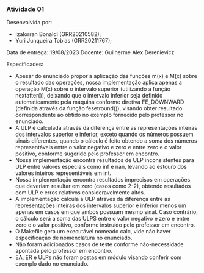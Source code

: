 ### Atividade 01

Desenvolvida por:

-   Izalorran Bonaldi (GRR20210582);
-   Yuri Junqueira Tobias (GRR20211767);

Data de entrega: 19/08/2023
Docente: Guilherme Alex Derenievicz

Especificades:

-   Apesar do enunciado propor a aplicação das funções m(x) e M(x) sobre o resultado das operações, nossa implementação aplica apenas a operação M(x) sobre o intervalo superior (utilizando a função nextafter()), deixando que o intervalo inferior seja definido automaticamente pela máquina conforme diretiva FE_DOWNWARD (definida através da função fesetround()), visando obter resultado correspondente ao obtido no exemplo fornecido pelo professor no enunciado.
-   A ULP é calculada através da diferença entre as representações inteiras dos intervalos superior e inferior, exceto quando os números possuem sinais diferentes, quando o cálculo é feito obtendo a soma dos números representáveis entre o valor negativo e zero e entre zero e o valor positivo, conforme sugerido pelo professor em encontro.
-   Nossa implementação encontra resultados de ULP inconsistentes para ULP entre valores especiais como inf e nan, levando ao estouro dos valores inteiros representáveis em int.
-   Nossa implementação encontra resultados imprecisos em operações que deveriam resultar em zero (casos como 2-2), obtendo resultados com ULP e erros relativos consideravelmente altos.
-   A implementação calcula a ULP através da diferença entre as representações inteiras dos intervalos superior e inferior menos um apenas em casos em que ambos possuam mesmo sinal. Caso contrário, o cálculo será a soma das ULPS entre o valor negativo e zero e entre zero e o valor positivo, conforme instruído pelo professor em encontro.
-   O Makefile gera um executável nomeado calc, vide não haver especificação de nomenclatura no enunciado.
-   Não foram adicionados casos de teste conforme não-necessidade apontada pelo professor em encontro.
-   EA, ER e ULPs não foram postas em módulo visando conferir com exemplo dado no enunciado.
